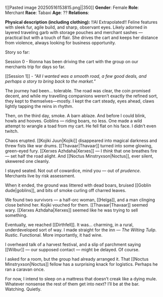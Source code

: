 ![[Pasted image 20250516153815.png||350]]
**Gender**: Female
**Role**: Merchant
**Race**: Tabaxi
**Age**: ?? 
**Relations**: 

**Physical description (including clothing):** !!AI Extrapolated!! 
Feline features with sleek fur, agile build, and sharp, observant eyes. Likely adorned in layered traveling garb with storage pouches and merchant sashes — practical but with a touch of flair. She drives the cart and keeps her distance from violence, always looking for business opportunity.

Story so far:

Session 0 - Rionna has been driving the cart with the group on our merchants trip for days so far.

[[Session 1]] - _“All I wanted was a smooth road, a few good deals, and perhaps a story to bring back to the market.”_

The journey had been... tolerable. The road was clear, the coin promised decent, and while my travelling companions weren’t exactly the refined sort, they kept to themselves—mostly. I kept the cart steady, eyes ahead, claws lightly tapping the reins in rhythm.

Then, on the third day, smoke. A barn ablaze. And before I could blink, howls and hooves. Goblins — riding boars, no less. One made a wild attempt to wrangle a toad from my cart. He fell flat on his face. I didn’t even twitch.

Chaos erupted. [[Kojiki Juun|Kojiki]] disappeared into magical darkness and threw fists like war drums. [[Thavaar|Thavaar]] turned into some glowing, green-eyed fury. [[Xerxes Azhdaha|Xerxes]] — I _think_ that one breathes fire — set half the road alight. And [[Noctus Minstryxson|Noctus]], ever silent, skewered one cleanly.

I stayed seated. Not out of cowardice, mind you — out of _prudence_. Merchants live by risk assessment.

When it ended, the ground was littered with dead boars, bruised [[Goblin dude|goblins]], and bits of smoke curling off charred leaves.

We found two survivors — a half-orc woman, [[Helga]], and a man clinging close behind her. Kojiki vouched for them. [[Thavaar|Thavaar]] seemed wary. [[Xerxes Azhdaha|Xerxes]] seemed like he was trying to sell something.

Eventually, we reached [[Dirthfell]]. It was... charming, in a rural, underdeveloped sort of way. I made straight for the inn — _The Wilting Tulip_. Rustic. Functional. More importantly, it had wine.

I overheard talk of a harvest festival, and a slip of parchment saying [[Wilbur]] — our supposed contact — might be delayed. Of course.

I asked for a room, but the group had already arranged it. That [[Noctus Minstryxson|Noctus]] fellow has a surprising knack for logistics. Perhaps he ran a caravan once.

For now, I intend to sleep on a mattress that doesn’t creak like a dying mule. Whatever nonsense the rest of them get into next? I’ll be at the bar. Watching. Quietly.